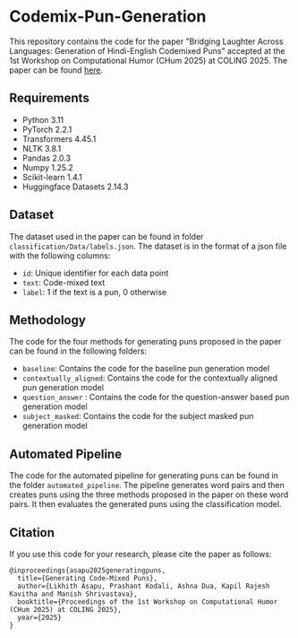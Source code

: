 # Codemix-Pun-Generation

This repository contains the code for the paper "Bridging Laughter Across Languages: Generation of Hindi-English Codemixed Puns" accepted at the 1st Workshop on Computational Humor (CHum 2025) at COLING 2025. The paper can be found [here]().

## Requirements
- Python 3.11
- PyTorch 2.2.1
- Transformers 4.45.1
- NLTK 3.8.1
- Pandas 2.0.3
- Numpy 1.25.2
- Scikit-learn 1.4.1
- Huggingface Datasets 2.14.3

## Dataset
The dataset used in the paper can be found in folder `classification/Data/labels.json`. The dataset is in the format of a json file with the following columns:

- `id`: Unique identifier for each data point
- `text`: Code-mixed text
- `label`: 1 if the text is a pun, 0 otherwise

## Methodology
The code for the four methods for generating puns proposed in the paper can be found in the following folders:

- `baseline`: Contains the code for the baseline pun generation model
- `contextually_aligned`: Contains the code for the contextually aligned pun generation model
- `question_answer` : Contains the code for the question-answer based pun generation model
- `subject_masked`: Contains the code for the subject masked pun generation model

## Automated Pipeline
The code for the automated pipeline for generating puns can be found in the folder `automated_pipeline`. The pipeline generates word pairs and then creates puns using the three methods proposed in the paper on these word pairs. It then evaluates the generated puns using the classification model.

## Citation
If you use this code for your research, please cite the paper as follows:
```
@inproceedings{asapu2025generatingpuns,
  title={Generating Code-Mixed Puns},
  author={Likhith Asapu, Prashant Kodali, Ashna Dua, Kapil Rajesh Kavitha and Manish Shrivastava},
  booktitle={Proceedings of the 1st Workshop on Computational Humor (CHum 2025) at COLING 2025},
  year={2025}
}
```


